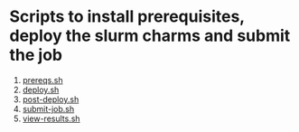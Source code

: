 # Scripts to install prerequisites, deploy the slurm charms and submit the job

1) [prereqs.sh](prereqs.sh)
2) [deploy.sh](deploy.sh)
3) [post-deploy.sh](post-deploy.sh)
4) [submit-job.sh](submit-job.sh)
5) [view-results.sh](view-results.sh)

